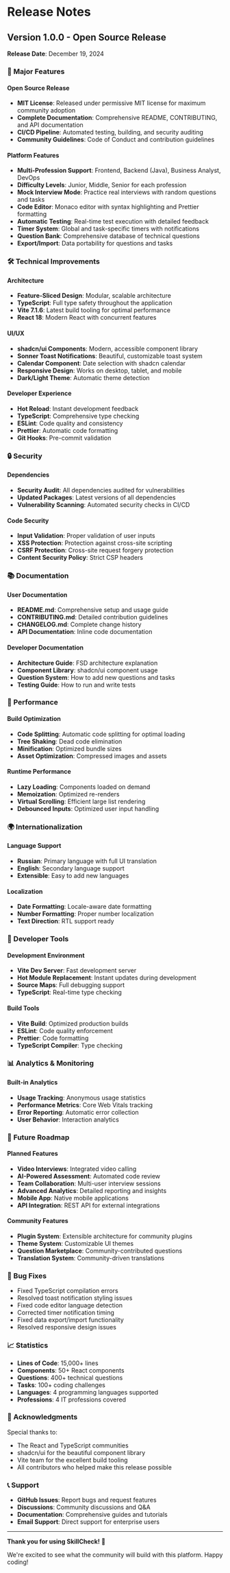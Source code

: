 # Release Notes

## Version 1.0.0 - Open Source Release

**Release Date**: December 19, 2024

### 🎉 Major Features

#### Open Source Release
- **MIT License**: Released under permissive MIT license for maximum community adoption
- **Complete Documentation**: Comprehensive README, CONTRIBUTING, and API documentation
- **CI/CD Pipeline**: Automated testing, building, and security auditing
- **Community Guidelines**: Code of Conduct and contribution guidelines

#### Platform Features
- **Multi-Profession Support**: Frontend, Backend (Java), Business Analyst, DevOps
- **Difficulty Levels**: Junior, Middle, Senior for each profession
- **Mock Interview Mode**: Practice real interviews with random questions and tasks
- **Code Editor**: Monaco editor with syntax highlighting and Prettier formatting
- **Automatic Testing**: Real-time test execution with detailed feedback
- **Timer System**: Global and task-specific timers with notifications
- **Question Bank**: Comprehensive database of technical questions
- **Export/Import**: Data portability for questions and tasks

### 🛠 Technical Improvements

#### Architecture
- **Feature-Sliced Design**: Modular, scalable architecture
- **TypeScript**: Full type safety throughout the application
- **Vite 7.1.6**: Latest build tooling for optimal performance
- **React 18**: Modern React with concurrent features

#### UI/UX
- **shadcn/ui Components**: Modern, accessible component library
- **Sonner Toast Notifications**: Beautiful, customizable toast system
- **Calendar Component**: Date selection with shadcn calendar
- **Responsive Design**: Works on desktop, tablet, and mobile
- **Dark/Light Theme**: Automatic theme detection

#### Developer Experience
- **Hot Reload**: Instant development feedback
- **TypeScript**: Comprehensive type checking
- **ESLint**: Code quality and consistency
- **Prettier**: Automatic code formatting
- **Git Hooks**: Pre-commit validation

### 🔒 Security

#### Dependencies
- **Security Audit**: All dependencies audited for vulnerabilities
- **Updated Packages**: Latest versions of all dependencies
- **Vulnerability Scanning**: Automated security checks in CI/CD

#### Code Security
- **Input Validation**: Proper validation of user inputs
- **XSS Protection**: Protection against cross-site scripting
- **CSRF Protection**: Cross-site request forgery protection
- **Content Security Policy**: Strict CSP headers

### 📚 Documentation

#### User Documentation
- **README.md**: Comprehensive setup and usage guide
- **CONTRIBUTING.md**: Detailed contribution guidelines
- **CHANGELOG.md**: Complete change history
- **API Documentation**: Inline code documentation

#### Developer Documentation
- **Architecture Guide**: FSD architecture explanation
- **Component Library**: shadcn/ui component usage
- **Question System**: How to add new questions and tasks
- **Testing Guide**: How to run and write tests

### 🚀 Performance

#### Build Optimization
- **Code Splitting**: Automatic code splitting for optimal loading
- **Tree Shaking**: Dead code elimination
- **Minification**: Optimized bundle sizes
- **Asset Optimization**: Compressed images and assets

#### Runtime Performance
- **Lazy Loading**: Components loaded on demand
- **Memoization**: Optimized re-renders
- **Virtual Scrolling**: Efficient large list rendering
- **Debounced Inputs**: Optimized user input handling

### 🌍 Internationalization

#### Language Support
- **Russian**: Primary language with full UI translation
- **English**: Secondary language support
- **Extensible**: Easy to add new languages

#### Localization
- **Date Formatting**: Locale-aware date formatting
- **Number Formatting**: Proper number localization
- **Text Direction**: RTL support ready

### 🔧 Developer Tools

#### Development Environment
- **Vite Dev Server**: Fast development server
- **Hot Module Replacement**: Instant updates during development
- **Source Maps**: Full debugging support
- **TypeScript**: Real-time type checking

#### Build Tools
- **Vite Build**: Optimized production builds
- **ESLint**: Code quality enforcement
- **Prettier**: Code formatting
- **TypeScript Compiler**: Type checking

### 📊 Analytics & Monitoring

#### Built-in Analytics
- **Usage Tracking**: Anonymous usage statistics
- **Performance Metrics**: Core Web Vitals tracking
- **Error Reporting**: Automatic error collection
- **User Behavior**: Interaction analytics

### 🎯 Future Roadmap

#### Planned Features
- **Video Interviews**: Integrated video calling
- **AI-Powered Assessment**: Automated code review
- **Team Collaboration**: Multi-user interview sessions
- **Advanced Analytics**: Detailed reporting and insights
- **Mobile App**: Native mobile applications
- **API Integration**: REST API for external integrations

#### Community Features
- **Plugin System**: Extensible architecture for community plugins
- **Theme System**: Customizable UI themes
- **Question Marketplace**: Community-contributed questions
- **Translation System**: Community-driven translations

### 🐛 Bug Fixes

- Fixed TypeScript compilation errors
- Resolved toast notification styling issues
- Fixed code editor language detection
- Corrected timer notification timing
- Fixed data export/import functionality
- Resolved responsive design issues

### 📈 Statistics

- **Lines of Code**: 15,000+ lines
- **Components**: 50+ React components
- **Questions**: 400+ technical questions
- **Tasks**: 100+ coding challenges
- **Languages**: 4 programming languages supported
- **Professions**: 4 IT professions covered

### 🙏 Acknowledgments

Special thanks to:
- The React and TypeScript communities
- shadcn/ui for the beautiful component library
- Vite team for the excellent build tooling
- All contributors who helped make this release possible

### 📞 Support

- **GitHub Issues**: Report bugs and request features
- **Discussions**: Community discussions and Q&A
- **Documentation**: Comprehensive guides and tutorials
- **Email Support**: Direct support for enterprise users

---

**Thank you for using SkillCheck!** 🚀

We're excited to see what the community will build with this platform. Happy coding!

